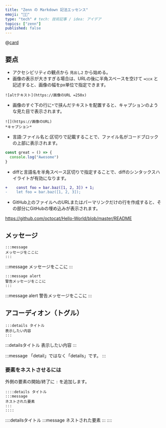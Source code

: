 ```yaml
---
title: "Zenn の Markdown 記法エッセンス"
emoji: "👩‍💻"
type: "tech" # tech: 技術記事 / idea: アイデア
topics: ["zenn"]
published: false
---
```


@[card](https://zenn.dev/zenn/articles/markdown-guide)

## 要点

- アクセシビリティの観点から `見出し2` から始める。
- 画像の表示が大きすぎる場合は、URLの後に半角スペースを空けて `=○○x` と記述すると、画像の幅をpx単位で指定できます。

```
![altテキスト](https://画像のURL =250x)
```

- 画像のすぐ下の行に`*`で挟んだテキストを配置すると、キャプションのような見た目で表示されます。

```
![](https://画像のURL)
*キャプション*
```

- 言語:ファイル名と:区切りで記載することで、ファイル名がコードブロックの上部に表示されます。

```js:fooBar.js
const great = () => {
  console.log("Awesome")
}
```

- diffと言語名を半角スペース区切りで指定することで、diffのシンタックスハイライトが有効になります。

```diff js
+    const foo = bar.baz([1, 2, 3]) + 1;
-    let foo = bar.baz([1, 2, 3]);
```

- GitHub上のファイルへのURLまたはパーマリンクだけの行を作成すると、その部分にGitHubの埋め込みが表示されます。

https://github.com/octocat/Hello-World/blob/master/README

## メッセージ

```
:::message
メッセージをここに
:::
```

:::message
メッセージをここに
:::

```
:::message alert
警告メッセージをここに
:::
```

:::message alert
警告メッセージをここに
:::

## アコーディオン（トグル）

```
:::details タイトル
表示したい内容
:::
```

:::detailsタイトル
表示したい内容
:::

:::message
「detail」ではなく「details」です。
:::

### 要素をネストさせるには

外側の要素の開始/終了に `:` を追加します。

```
::::details タイトル
:::message
ネストされた要素
:::
::::
```

::::detailsタイトル
:::message
ネストされた要素
:::
::::
